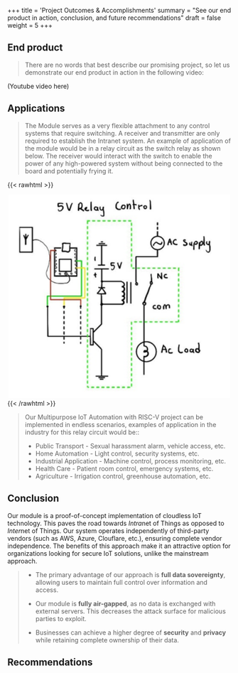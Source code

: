 +++
title = 'Project Outcomes & Accomplishments'
summary = "See our end product in action, conclusion, and future recommendations"
draft = false
weight = 5
+++

## End product
> There are no words that best describe our promising project, so let us demonstrate our end product in action in the following video:

(Youtube video here)

## Applications
>The Module serves as a very flexible attachment to any control systems that require switching. A receiver and transmitter are only required to establish the Intranet system. An example of application of the module would be in a relay circuit as the switch relay as shown below. The receiver would interact with the switch to enable the power of any high-powered system without being connected to the board and potentially frying it. 

{{< rawhtml >}}
<center>
<img src="images/relay.png" width="500">
</center>
{{< /rawhtml >}}

> Our Multipurpose IoT Automation with RISC-V project can be implemented in endless scenarios, examples of application in the industry for this relay circuit would be::
> - Public Transport - Sexual harassment alarm, vehicle access, etc. 
> - Home Automation - Light control, security systems, etc.
> - Industrial Application - Machine control, process monitoring, etc.
> - Health Care - Patient room control, emergency systems, etc.
> - Agriculture - Irrigation control, greenhouse automation, etc.


## Conclusion
Our module is a proof-of-concept implementation of cloudless IoT technology. This paves the road towards *Intra*net of Things as opposed to *Inter*net of Things. Our system operates independently of third-party vendors (such as AWS, Azure, Clouflare, etc.), ensuring complete vendor independence. The benefits of this approach make it an attractive option for organizations looking for secure IoT solutions, unlike the mainstream approach.


> - The primary advantage of our approach is **full data sovereignty**, allowing users to maintain full control over information and access.
> 
> - Our module is **fully air-gapped**, as no data is exchanged with external servers. This decreases the attack surface for malicious parties to exploit.
> 
> - Businesses can achieve a higher degree of **security** and **privacy** while retaining complete ownership of their data.

## Recommendations